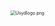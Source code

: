 <img src="https://i.loli.net/2020/02/19/QbHxOh5ZjS3JkV4.png" alt="Usydlogo.png" style="zoom:50%;" />

